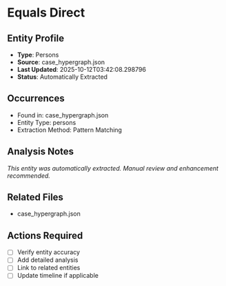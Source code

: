 # Equals Direct

## Entity Profile
- **Type**: Persons
- **Source**: case_hypergraph.json
- **Last Updated**: 2025-10-12T03:42:08.298796
- **Status**: Automatically Extracted

## Occurrences
- Found in: case_hypergraph.json
- Entity Type: persons
- Extraction Method: Pattern Matching

## Analysis Notes
*This entity was automatically extracted. Manual review and enhancement recommended.*

## Related Files
- case_hypergraph.json

## Actions Required
- [ ] Verify entity accuracy
- [ ] Add detailed analysis
- [ ] Link to related entities
- [ ] Update timeline if applicable
